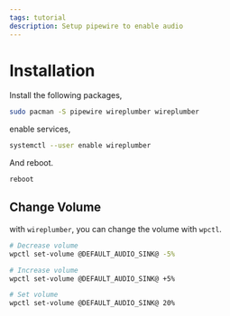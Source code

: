```yaml
---
tags: tutorial
description: Setup pipewire to enable audio
---
```

# Installation
Install the following packages,
```sh
sudo pacman -S pipewire wireplumber wireplumber
```

enable services,
```sh
systemctl --user enable wireplumber
```

And reboot.
```sh
reboot
```

## Change Volume
with `wireplumber`, you can change the volume with `wpctl`.

```sh
# Decrease volume
wpctl set-volume @DEFAULT_AUDIO_SINK@ -5%

# Increase volume
wpctl set-volume @DEFAULT_AUDIO_SINK@ +5%

# Set volume
wpctl set-volume @DEFAULT_AUDIO_SINK@ 20%
```